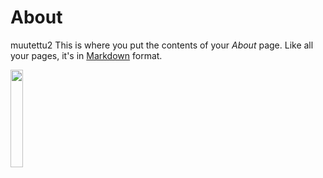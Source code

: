 # About

muutettu2
This is where you put the contents of your *About* page. Like all your pages, it's in [Markdown](https://guides.github.com/features/mastering-markdown/) format.

<img src="https://makavi.github.io/images/OmaKuvaVTT2.jpg" width="20%" />
